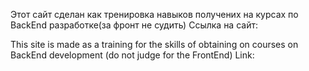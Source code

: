 Этот сайт сделан как тренировка навыков получених на курсах по BackEnd разработке(за фронт не судить)
Ссылка на сайт:

This site is made as a training for the skills of obtaining on courses on BackEnd development (do not judge for the FrontEnd)
Link:
